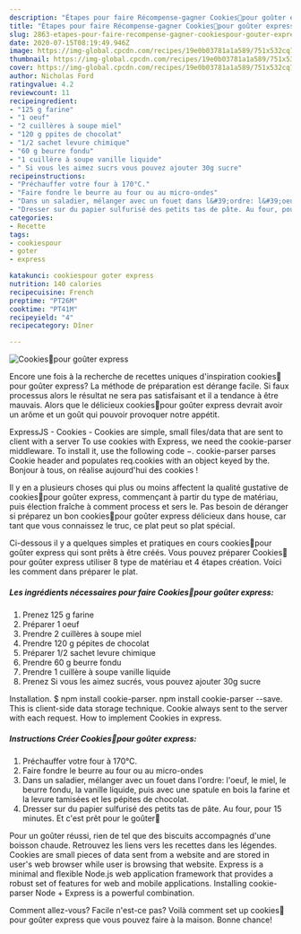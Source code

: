 ```yaml
---
description: "Étapes pour faire Récompense-gagner Cookies🍪pour goûter express"
title: "Étapes pour faire Récompense-gagner Cookies🍪pour goûter express"
slug: 2863-etapes-pour-faire-recompense-gagner-cookiespour-gouter-express
date: 2020-07-15T08:19:49.946Z
image: https://img-global.cpcdn.com/recipes/19e0b03781a1a589/751x532cq70/cookies🍪pour-gouter-express-photo-principale-de-la-recette.jpg
thumbnail: https://img-global.cpcdn.com/recipes/19e0b03781a1a589/751x532cq70/cookies🍪pour-gouter-express-photo-principale-de-la-recette.jpg
cover: https://img-global.cpcdn.com/recipes/19e0b03781a1a589/751x532cq70/cookies🍪pour-gouter-express-photo-principale-de-la-recette.jpg
author: Nicholas Ford
ratingvalue: 4.2
reviewcount: 11
recipeingredient:
- "125 g farine"
- "1 oeuf"
- "2 cuillères à soupe miel"
- "120 g ppites de chocolat"
- "1/2 sachet levure chimique"
- "60 g beurre fondu"
- "1 cuillère à soupe vanille liquide"
- " Si vous les aimez sucrs vous pouvez ajouter 30g sucre"
recipeinstructions:
- "Préchauffer votre four à 170°C."
- "Faire fondre le beurre au four ou au micro-ondes"
- "Dans un saladier, mélanger avec un fouet dans l&#39;ordre: l&#39;oeuf, le miel, le beurre fondu, la vanille liquide, puis avec une spatule en bois la farine et la levure tamisées et les pépites de chocolat."
- "Dresser sur du papier sulfurisé des petits tas de pâte. Au four, pour 15 minutes. Et c&#39;est prêt pour le goûter🍪"
categories:
- Recette
tags:
- cookiespour
- goter
- express

katakunci: cookiespour goter express 
nutrition: 140 calories
recipecuisine: French
preptime: "PT26M"
cooktime: "PT41M"
recipeyield: "4"
recipecategory: Dîner

---
```



![Cookies🍪pour goûter express](https://img-global.cpcdn.com/recipes/19e0b03781a1a589/751x532cq70/cookies🍪pour-gouter-express-photo-principale-de-la-recette.jpg)

Encore une fois à la recherche de recettes uniques d'inspiration cookies🍪pour goûter express? La méthode de préparation est dérange facile. Si faux processus alors le résultat ne sera pas satisfaisant et il a tendance à être mauvais. Alors que le délicieux cookies🍪pour goûter express devrait avoir un arôme et un goût qui pouvoir provoquer notre appétit.

ExpressJS - Cookies - Cookies are simple, small files/data that are sent to client with a server To use cookies with Express, we need the cookie-parser middleware. To install it, use the following code −. cookie-parser parses Cookie header and populates req.cookies with an object keyed by the. Bonjour à tous, on réalise aujourd&#39;hui des cookies !

Il y en a plusieurs choses qui plus ou moins affectent la qualité gustative de cookies🍪pour goûter express, commençant à partir du type de matériau, puis élection fraîche à comment process et sers le. Pas besoin de déranger si préparez un bon cookies🍪pour goûter express délicieux dans house, car tant que vous connaissez le truc, ce plat peut so plat spécial.


Ci-dessous il y a quelques simples et pratiques en cours cookies🍪pour goûter express qui sont prêts à être créés. Vous pouvez préparer Cookies🍪pour goûter express utiliser 8 type de matériau et 4 étapes création. Voici les comment dans préparer le plat.

<!--inarticleads1-->

##### Les ingrédients nécessaires pour faire Cookies🍪pour goûter express:

1. Prenez 125 g farine
1. Préparer 1 oeuf
1. Prendre 2 cuillères à soupe miel
1. Prendre 120 g pépites de chocolat
1. Préparer 1/2 sachet levure chimique
1. Prendre 60 g beurre fondu
1. Prendre 1 cuillère à soupe vanille liquide
1. Prenez  Si vous les aimez sucrés, vous pouvez ajouter 30g sucre


Installation. $ npm install cookie-parser. npm install cookie-parser --save. This is client-side data storage technique. Cookie always sent to the server with each request. How to implement Cookies in express. 

<!--inarticleads2-->

##### Instructions Créer Cookies🍪pour goûter express:

1. Préchauffer votre four à 170°C.
1. Faire fondre le beurre au four ou au micro-ondes
1. Dans un saladier, mélanger avec un fouet dans l&#39;ordre: l&#39;oeuf, le miel, le beurre fondu, la vanille liquide, puis avec une spatule en bois la farine et la levure tamisées et les pépites de chocolat.
1. Dresser sur du papier sulfurisé des petits tas de pâte. Au four, pour 15 minutes. Et c&#39;est prêt pour le goûter🍪


Pour un goûter réussi, rien de tel que des biscuits accompagnés d&#39;une boisson chaude. Retrouvez les liens vers les recettes dans les légendes. Cookies are small pieces of data sent from a website and are stored in user&#39;s web browser while user is browsing that website. Express is a minimal and flexible Node.js web application framework that provides a robust set of features for web and mobile applications. Installing cookie-parser Node + Express is a powerful combination. 


Comment allez-vous? Facile n'est-ce pas? Voilà comment set up cookies🍪pour goûter express que vous pouvez faire à la maison. Bonne chance!
